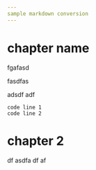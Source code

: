 ```yaml
---
sample markdown conversion
---
```


# chapter name

fgafasd

fasdfas

adsdf
adf

    code line 1
    code line 2


# chapter 2

df
asdfa
df
af

